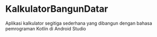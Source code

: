 # KalkulatorBangunDatar
Aplikasi kalkulator segitiga sederhana yang dibangun dengan bahasa pemrograman Kotlin di Android Studio
